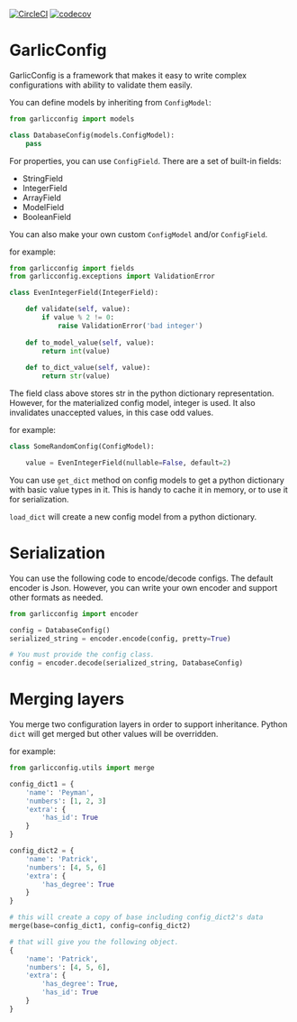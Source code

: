 [![CircleCI](https://circleci.com/gh/infoscout/garlicconfig.svg?style=svg&circle-token=cfc59c65adb4fae414d1665d74d8b520a6326444)](https://circleci.com/gh/infoscout/garlicconfig)
[![codecov](https://codecov.io/gh/infoscout/garlicconfig/branch/master/graph/badge.svg?token=5uJ3VXkNJl)](https://codecov.io/gh/infoscout/garlicconfig)

# GarlicConfig

GarlicConfig is a framework that makes it easy to write complex configurations with ability to validate them easily.

You can define models by inheriting from `ConfigModel`:

```python
from garlicconfig import models

class DatabaseConfig(models.ConfigModel):
    pass
```

For properties, you can use `ConfigField`. There are a set of built-in fields:

* StringField
* IntegerField
* ArrayField
* ModelField
* BooleanField


You can also make your own custom `ConfigModel` and/or `ConfigField`.

for example:

```python
from garlicconfig import fields
from garlicconfig.exceptions import ValidationError

class EvenIntegerField(IntegerField):

    def validate(self, value):
        if value % 2 != 0:
            raise ValidationError('bad integer')
    
    def to_model_value(self, value):
        return int(value)
        
    def to_dict_value(self, value):
        return str(value)
```

The field class above stores str in the python dictionary representation. However, for the materialized config model, integer is used. It also invalidates unaccepted values, in this case odd values.

for example:

```python
class SomeRandomConfig(ConfigModel):

	value = EvenIntegerField(nullable=False, default=2)
```

You can use `get_dict` method on config models to get a python dictionary with basic value types in it. This is handy to cache it in memory, or to use it for serialization.

`load_dict` will create a new config model from a python dictionary.


# Serialization

You can use the following code to encode/decode configs. The default encoder is Json. However, you can write your own encoder and support other formats as needed.

```python
from garlicconfig import encoder

config = DatabaseConfig()
serialized_string = encoder.encode(config, pretty=True)

# You must provide the config class.
config = encoder.decode(serialized_string, DatabaseConfig)
```


# Merging layers

You merge two configuration layers in order to support inheritance. Python `dict` will get merged but other values will be overridden.

for example:

```python
from garlicconfig.utils import merge

config_dict1 = {
    'name': 'Peyman',
    'numbers': [1, 2, 3]
    'extra': {
        'has_id': True
    }
}

config_dict2 = {
    'name': 'Patrick',
    'numbers': [4, 5, 6]
    'extra': {
        'has_degree': True
    }
}

# this will create a copy of base including config_dict2's data
merge(base=config_dict1, config=config_dict2)

# that will give you the following object.
{
    'name': 'Patrick',
    'numbers': [4, 5, 6],
    'extra': {
        'has_degree': True,
        'has_id': True
    }
}
```
